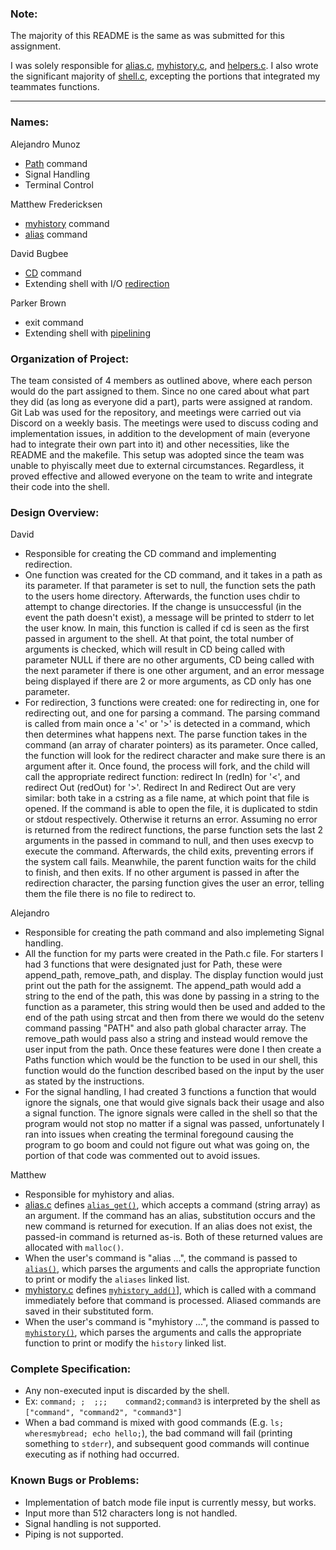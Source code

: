 ### Note:
The majority of this README is the same as was submitted for this assignment.

I was solely responsible for [alias.c](alias.c), [myhistory.c](myhistory.c), and [helpers.c](helpers.c). I also wrote the significant majority of [shell.c](shell.c), excepting the portions that integrated my teammates functions.

---

### Names:  
Alejandro Munoz
- [Path](Path.c) command
- Signal Handling
- Terminal Control

Matthew Fredericksen
- [myhistory](myhistory.c) command
- [alias](alias.c) command

David Bugbee 
- [CD](CD.c) command
- Extending shell with I/O [redirection](Redirect.c)

Parker Brown
- exit command
- Extending shell with [pipelining](piping.c) 

### Organization of Project: 
The team consisted of 4 members as outlined above, where each person would do the part assigned to them. Since no one cared about what part they did (as long as everyone did a part), parts were assigned at random. Git Lab was used for the repository, and meetings were carried out via Discord on a weekly basis. The meetings were used to discuss coding and implementation issues, in addition to the development of main (everyone had to integrate their own part into it) and other necessities, like the README and the makefile. This setup was adopted since the team was unable to phyiscally meet due to external circumstances. Regardless, it proved effective and allowed everyone on the team to write and integrate their code into the shell.

### Design Overview: 
David 
- Responsible for creating the CD command and implementing redirection. 
- One function was created for the CD command, and it takes in a path as its parameter. If that parameter is set to null, the function sets the path to the users home directory. Afterwards, the function uses chdir to attempt to change directories. If the change is unsuccessful (in the event the path doesn't exist), a message will be printed to stderr to let the user know. In main, this function is called if cd is seen as the first passed in argument to the shell. At that point, the total number of arguments is checked, which will result in CD being called with parameter NULL if there are no other arguments, CD being called with the next parameter if there is one other argument, and an error message being displayed if there are 2 or more arguments, as CD only has one parameter. 
- For redirection, 3 functions were created: one for redirecting in, one for redirecting out, and one for parsing a command. The parsing command is called from main once a '<' or '>' is detected in a command, which then determines what happens next. The parse function takes in the command (an array of charater pointers) as its parameter. Once called, the function will look for the redirect character and make sure there is an argument after it. Once found, the process will fork, and the child will call the appropriate redirect function: redirect In (redIn) for '<', and redirect Out (redOut) for '>'. Redirect In and Redirect Out are very similar: both take in a cstring as a file name, at which point that file is opened. If the command is able to open the file, it is duplicated to stdin or stdout respectively. Otherwise it returns an error. Assuming no error is returned from the redirect functions, the parse function sets the last 2 arguments in the passed in command to null, and then uses execvp to execute the command. Afterwards, the child exits, preventing errors if the system call fails. Meanwhile, the parent function waits for the child to finish, and then exits. If no other argument is passed in after the redirection character, the parsing function gives the user an error, telling them the file there is no file to redirect to.
	
Alejandro
- Responsible for creating the path command and also implemeting Signal handling. 
- All the function for my parts were created in the Path.c file. For starters I had 3 functions that were designated just for Path, these were append_path, remove_path, and display. The display function would just print out the path for the assignemt. The append_path would add a string to the end of the path, this was done by passing in a string to the function as a parameter, this string would then be used and added to the end of the path using strcat and then from there we would do the setenv command passing "PATH" and also path global character array. The remove_path would pass also a string and instead would remove the user input from the path. Once these features were done I then create a Paths function which would be the function to be used in our shell, this function would do the function described based on the input by the user  as stated by the instructions. 
- For the signal handling, I had created 3 functions a function that would ignore the signals, one that would give signals back their usage and also a signal function. The ignore signals were called in the shell so that the program would not stop no matter if a signal was passed, unfortunately I ran into issues when creating the terminal foregound causing the program to go boom and could not figure out what was going on, the portion of that code was commented out to avoid issues.

Matthew
- Responsible for myhistory and alias.
- [alias.c](alias.c) defines [`alias_get()`](alias.c#L172), which accepts a command (string array) as an argument. If the command has an alias, substitution occurs and the new command is returned for execution. If an alias does not exist, the passed-in command is returned as-is. Both of these returned values are allocated with `malloc()`.
- When the user's command is "alias ...", the command is passed to [`alias()`](alias.c#L131), which parses the arguments and calls the appropriate function to print or modify the `aliases` linked list.
- [myhistory.c](myhistory.c) defines [`myhistory_add()`](myhistory.c#37)], which is called with a command immediately before that command is processed. Aliased commands are saved in their substituted form.
- When the user's command is "myhistory ...", the command is passed to [`myhistory()`](myhistory.c#L127), which parses the arguments and calls the appropriate function to print or modify the `history` linked list.

### Complete Specification:
- Any non-executed input is discarded by the shell.
- Ex: `command; ;  ;;;    command2;command3` is interpreted by the shell as `["command", "command2", "command3"]`
- When a bad command is mixed with good commands (E.g. `ls; wheresmybread; echo hello;`), the bad command will fail (printing something to `stderr`), and subsequent good commands will continue executing as if nothing had occurred.

### Known Bugs or Problems: 
- Implementation of batch mode file input is currently messy, but works.
- Input more than 512 characters long is not handled.
- Signal handling is not supported.
- Piping is not supported.
